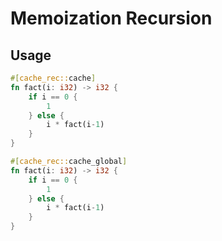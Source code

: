 # Memoization Recursion

## Usage
```rs
#[cache_rec::cache]
fn fact(i: i32) -> i32 {
    if i == 0 {
        1
    } else {
        i * fact(i-1)
    }
}
```

```rs
#[cache_rec::cache_global]
fn fact(i: i32) -> i32 {
    if i == 0 {
        1
    } else {
        i * fact(i-1)
    }
}
```
